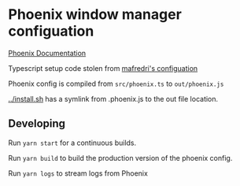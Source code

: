 # Phoenix window manager configuation

[Phoenix Documentation](https://kasper.github.io/phoenix/)

Typescript setup code stolen from [mafredri's configuation](https://github.com/mafredri/phoenix-config)

Phoenix config is compiled from `src/phoenix.ts` to `out/phoenix.js`

[../install.sh](../install.sh) has a symlink from .phoenix.js to the out file location.

## Developing

Run `yarn start` for a continuous builds.

Run `yarn build` to build the production version of the phoenix config.

Run `yarn logs` to stream logs from Phoenix
